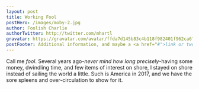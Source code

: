 ```yaml
---
layout: post
title: Working Fool
postHero: /images/moby-2.jpg
author: Foolish Charlie
authorTwitter: http://twitter.com/mhartl
gravatar: https://gravatar.com/avatar/ffda7d145b83c4b118f982401f962ca6?s=150
postFooter: Additional information, and maybe a <a href="#">link or two</a>
---
```

Call me *fool*. Several years ago-*never mind how long precisely*-having some money, dwindling time, and few items of interest on shore, I stayed on shore instead of sailing the world a little. Such is America in 2017, and we have the sore spleens and over-circulation to show for it.
